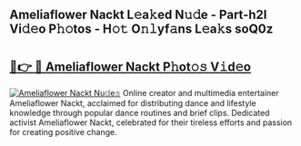 ## Ameliaflower Nackt L𝚎a𝚔ed N𝚞𝚍e - Part-h2I Vi𝚍𝚎o P𝚑𝚘tos - H𝚘𝚝 O𝚗𝚕yf𝚊ns L𝚎a𝚔s soQ0z

# <h2><a href="http://kf238hx.oniu.top/?m=Ameliaflower+Nackt">🔗👉 🔴 Ameliaflower Nackt P𝚑ot𝚘𝚜 V𝚒d𝚎o</a></h2>

[![Ameliaflower Nackt Nu𝚍e𝚜](https://i.imgur.com/0qMVB7G.gif)](http://kf238hx.oniu.top/?m=Ameliaflower+Nackt)
Online creator and multimedia entertainer Ameliaflower Nackt, acclaimed for distributing dance and lifestyle knowledge through popular dance routines and brief clips. Dedicated activist Ameliaflower Nackt, celebrated for their tireless efforts and passion for creating positive change.  
